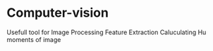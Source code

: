 # Computer-vision
Usefull tool for Image Processing 
Feature Extraction
Caluculating Hu moments of image 
